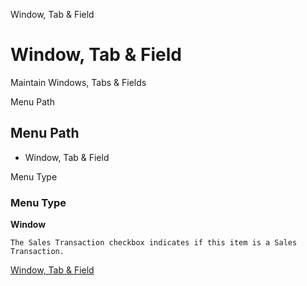 
Window, Tab & Field
# Window, Tab & Field


Maintain Windows, Tabs & Fields

Menu Path
## Menu Path



- Window, Tab & Field

Menu Type
### Menu Type

**Window**

```
The Sales Transaction checkbox indicates if this item is a Sales Transaction.
```

[Window, Tab & Field](../../window-window-tab--field.md)
